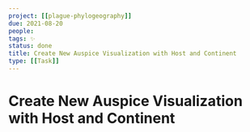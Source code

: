 ```yaml
---
project: [[plague-phylogeography]]
due: 2021-08-20
people:
tags: ✨ 
status: done
title: Create New Auspice Visualization with Host and Continent
type: [[Task]]
---
```


# Create New Auspice Visualization with Host and Continent